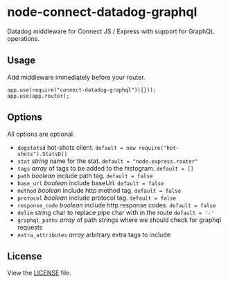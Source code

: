 # node-connect-datadog-graphql

Datadog middleware for Connect JS / Express with support for GraphQL operations.


## Usage

Add middleware immediately before your router.

	app.use(require("connect-datadog-graphql")({}));
	app.use(app.router);

## Options

All options are optional.

* `dogstatsd` hot-shots client. `default = new require("hot-shots").StatsD()`
* `stat` *string* name for the stat. `default = "node.express.router"`
* `tags` *array* of tags to be added to the histogram. `default = []`
* `path` *boolean* include path tag. `default = false`
* `base_url` *boolean* include baseUrl. `default = false`
* `method` *boolean* include http method tag. `default = false`
* `protocol` *boolean* include protocol tag. `default = false`
* `response_code` *boolean* include http response codes. `default = false`
* `delim` *string* char to replace pipe char with in the route `default = '-'`
* `graphql_paths` *array* of path strings where we should check for graphql requests
* `extra_attributes` *array* arbitrary extra tags to include

## License

View the [LICENSE](https://github.com/politics-rewired/node-connect-datadog-graphql/blob/master/LICENSE) file.

